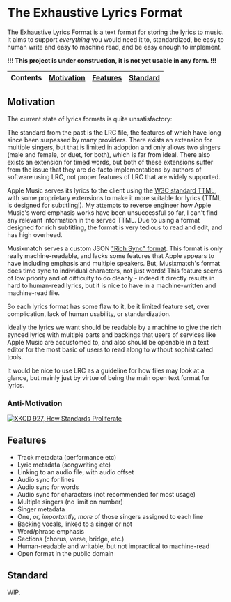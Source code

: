 # The Exhaustive Lyrics Format

The Exhaustive Lyrics Format is a text format for storing the lyrics to music.
It aims to support *everything* you would need it to, standardized, be easy to human write and easy to machine read, and be easy enough to implement.

**!!! This project is under construction, it is not yet usable in any form. !!!**

| Contents | [Motivation](#motivation) | [Features](#features) | [Standard](#standard) |
|----------|---------------------------|-----------------------|-----------------------|

## Motivation

The current state of lyrics formats is quite unsatisfactory:

The standard from the past is the LRC file, the features of which have long since been surpassed by many providers.
There exists an extension for multiple singers, but that is limited in adoption and only allows two singers
(male and female, or duet, for both), which is far from ideal.
There also exists an extension for timed words, but both of these extensions suffer from the issue that they are
de-facto implementations by authors of software using LRC, not proper features of LRC that are widely supported.

Apple Music serves its lyrics to the client using the [W3C standard TTML](https://www.w3.org/TR/ttml2/),
with some proprietary extensions to make it more suitable for lyrics (TTML is designed for subtitling!).
My attempts to reverse engineer how Apple Music's word emphasis works have been unsuccessful so far, I can't find
any relevant information in the served TTML.
Due to using a format designed for rich subtitling, the format is very tedious to read and edit, and has high overhead.

Musixmatch serves a custom JSON ["Rich Sync" format](https://developer.musixmatch.com/documentation/api-reference/track-richsync-get).
This format is only really machine-readable, and lacks some features that Apple appears to have including emphasis and
multiple speakers. But, Musixmatch's format does time sync to individual characters, not just words!
This feature seems of low priority and of difficulty to do cleanly - indeed it directly results in hard to human-read
lyrics, but it is nice to have in a machine-written and machine-read file.

So each lyrics format has some flaw to it, be it limited feature set, over complication, lack of human usability, or
standardization.

Ideally the lyrics we want should be readable by a machine to give the rich synced lyrics with multiple parts and backings
that users of services like Apple Music are accustomed to,
and also should be openable in a text editor for the most basic of users to read along to without sophisticated tools.

It would be nice to use LRC as a guideline for how files may look at a glance, but mainly just by virtue of being the
main open text format for lyrics.

### Anti-Motivation

[![XKCD 927, How Standards Proliferate](https://imgs.xkcd.com/comics/standards.png)](https://xkcd.com/927/)

## Features

- Track metadata (performance etc)
- Lyric metadata (songwriting etc)
- Linking to an audio file, with audio offset
- Audio sync for lines
- Audio sync for words
- Audio sync for characters (not recommended for most usage)
- Multiple singers (no limit on number)
- Singer metadata
- One, *or, importantly, more* of those singers assigned to each line
- Backing vocals, linked to a singer or not
- Word/phrase emphasis
- Sections (chorus, verse, bridge, etc.)
- Human-readable and writable, but not impractical to machine-read
- Open format in the public domain

## Standard

WIP.
